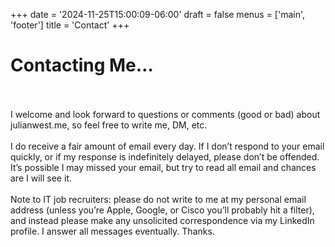 +++
date = '2024-11-25T15:00:09-06:00'
draft = false
menus = ['main', 'footer']
title = 'Contact'
+++

# Contacting Me… <br /><br />

I welcome and look forward to questions or comments (good or bad) about julianwest.me, so feel free to write me, DM, etc.<br /><br />
I do receive a fair amount of email every day. If I don’t respond to your email quickly, or if my response is indefinitely delayed, please don’t be offended. It’s possible I may missed your email, but try to read all email and chances are I will see it.<br /><br />
Note to IT job recruiters: please do not write to me at my personal email address (unless you’re Apple, Google, or Cisco you’ll probably hit a filter), and instead please make any unsolicited correspondence via my LinkedIn profile. I answer all messages eventually. Thanks.